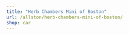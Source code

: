 ```yaml
---
title: "Herb Chambers Mini of Boston"
url: /allston/herb-chambers-mini-of-boston/
shop: car
---
```

